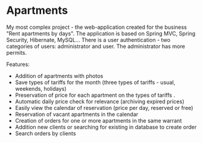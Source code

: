 # Apartments
My most complex project - the web-application created for the business "Rent apartments by days". 
The application is based on Spring MVC, Spring Security, Hibernate, MySQL...
There is a user authentication - two categories of users: administrator and user. 
The administrator has more permits.

Features:
- Addition of apartments with photos
- Save types of tariffs for the month (three types of tariffs - usual, weekends, holidays)
- Preservation of price for each apartment on the types of tariffs .
- Automatic daily price check for relevance (archiving expired prices)
- Easily view the calendar of reservation (price per day, reserved or free)
- Reservation of vacant apartments in the calendar
-  Creation of orders for one or more apartments in the same warrant
- Addition new clients or searching for existing  in database to create order
- Search orders by clients

